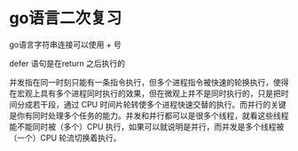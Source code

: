 # go语言二次复习

go语言字符串连接可以使用 + 号

defer 语句是在return 之后执行的

并发指在同一时刻只能有一条指令执行，但多个进程指令被快速的轮换执行，使得在宏观上具有多个进程同时执行的效果，但在微观上并不是同时执行的，只是把时间分成若干段，通过 CPU 时间片轮转使多个进程快速交替的执行。而并行的关键是你有同时处理多个任务的能力。并发和并行都可以是很多个线程，就看这些线程能不能同时被（多个）CPU 执行，如果可以就说明是并行，而并发是多个线程被（一个）CPU 轮流切换着执行。
